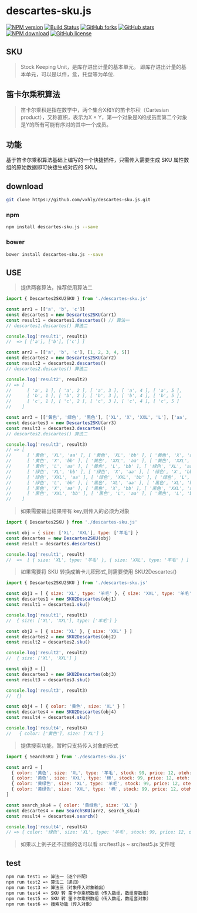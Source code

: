 # descartes-sku.js

[![NPM version](https://img.shields.io/npm/v/descartes-sku.js.svg?style=flat-square)](https://www.npmjs.com/package/descartes-sku.js) [![Build Status](https://travis-ci.org/vxhly/descartes-sku.js.svg?branch=master)](https://travis-ci.org/vxhly/descartes-sku.js) [![GitHub forks](https://img.shields.io/github/forks/vxhly/descartes-sku.js.svg)](https://github.com/vxhly/descartes-sku.js/network) [![GitHub stars](https://img.shields.io/github/stars/vxhly/descartes-sku.js.svg)](https://github.com/vxhly/descartes-sku.js/stargazers) [![NPM download](https://img.shields.io/npm/dm/descartes-sku.js.svg?style=flat-square)](https://npmjs.org/package/descartes-sku.js) [![GitHub license](https://img.shields.io/github/license/vxhly/descartes-sku.js.svg)](https://github.com/vxhly/descartes-sku.js/blob/master/LICENSE)

## SKU

> Stock Keeping Unit，是库存进出计量的基本单元。 即库存进出计量的基本单元，可以是以件，盒，托盘等为单位.

## 笛卡尔乘积算法

> 笛卡尔乘积是指在数学中，两个集合X和Y的笛卡尓积（Cartesian product），又称直积，表示为X × Y，第一个对象是X的成员而第二个对象是Y的所有可能有序对的其中一个成员。

## 功能

基于笛卡尔乘积算法基础上编写的一个快捷插件，只需传入需要生成 SKU 属性数组的原始数据即可快捷生成对应的 SKU。 

## download

```bash
git clone https://github.com/vxhly/descartes-sku.js.git
```

### npm

```bash
npm install descartes-sku.js --save
```

### bower

```bash
bower install descartes-sku.js --save
```

## USE

> 提供两套算法，推荐使用算法二

```javascript
import { Descartes2SKU2SKU } from './descartes-sku.js'

const arr1 = [['a', 'b', 'c']]
const descartes1 = new Descartes2SKU(arr1)
const result1 = descartes1.descartes() // 算法一
// descartes1.descartes() 算法二

console.log('result1', result1)
//  => [ ['a'], ['b'], ['c'] ]

const arr2 = [['a', 'b', 'c'], [1, 2, 3, 4, 5]]
const descartes2 = new Descartes2SKU(arr2)
const result2 = descartes2.descartes()
// descartes2.descartes() 算法二

console.log('result2', result2)
// => [ 
//      [ 'a', 1 ], [ 'a', 2 ], [ 'a', 3 ], [ 'a', 4 ], [ 'a', 5 ],
//      [ 'b', 1 ], [ 'b', 2 ], [ 'b', 3 ], [ 'b', 4 ], [ 'b', 5 ],
//      [ 'c', 1 ], [ 'c', 2 ], [ 'c', 3 ], [ 'c', 4 ], [ 'c', 5 ] 
//    ]   

const arr3 = [['黄色', '绿色', '黑色'], ['XL', 'X', 'XXL', 'L'], ['aa', 'bb']]
const descartes3 = new Descartes2SKU(arr3)
const result3 = descartes3.descartes()
// descartes2.descartes() 算法二

console.log('result3', result3)
// => [ 
//      [ '黄色', 'XL', 'aa' ], [ '黄色', 'XL', 'bb' ], [ '黄色', 'X', 'aa' ],
//      [ '黄色', 'X', 'bb' ], [ '黄色', 'XXL', 'aa' ], [ '黄色', 'XXL', 'bb' ],
//      [ '黄色', 'L', 'aa' ], [ '黄色', 'L', 'bb' ], [ '绿色', 'XL', 'aa' ],
//      [ '绿色', 'XL', 'bb' ], [ '绿色', 'X', 'aa' ], [ '绿色', 'X', 'bb' ],
//      [ '绿色', 'XXL', 'aa' ], [ '绿色', 'XXL', 'bb' ], [ '绿色', 'L', 'aa' ],
//      [ '绿色', 'L', 'bb' ], [ '黑色', 'XL', 'aa' ], [ '黑色', 'XL', 'bb' ],
//      [ '黑色', 'X', 'aa' ], [ '黑色', 'X', 'bb' ], [ '黑色', 'XXL', 'aa' ],
//      [ '黑色', 'XXL', 'bb' ], [ '黑色', 'L', 'aa' ], [ '黑色', 'L', 'bb' ] 
//    ]
```

> 如果需要输出结果带有 key,则传入的必须为对象

```javascript
import { Descartes2SKU } from './descartes-sku.js'

const obj = { size: ['XL', 'XXL'], type: ['羊毛'] }
const descartes = new Descartes2SKU(obj)
const result = descartes.descartes()

console.log('result1', result)
//  =>  [ { size: 'XL', type: '羊毛' }, { size: 'XXL', type: '羊毛' } ]
```

> 如果需要将 SKU 转换成笛卡儿积形式,则需要使用 SKU2Descartes()

```javascript
import { Descartes2SKU2SKU } from './descartes-sku.js'

const obj1 = [ { size: 'XL', type: '羊毛' }, { size: 'XXL', type: '羊毛' } ]
const descartes1 = new SKU2Descartes(obj1)
const result1 = descartes1.sku()

console.log('result1', result1)
//  { size: ['XL', 'XXL'], type: ['羊毛'] }

const obj2 = [ { size: 'XL' }, { size: 'XXL' } ]
const descartes2 = new SKU2Descartes(obj2)
const result2 = descartes2.sku()

console.log('result2', result2)
//  { size: ['XL', 'XXL'] }

const obj3 = []
const descartes3 = new SKU2Descartes(obj3)
const result3 = descartes3.sku()

console.log('result3', result3)
//  {}

const obj4 = [ { color: '黄色', size: 'XL' } ]
const descartes4 = new SKU2Descartes(obj4)
const result4 = descartes4.sku()

console.log('result4', result4)
//   { color: ['黄色'], size: ['XL'] }
```

> 提供搜索功能，暂时只支持传入对象的形式

```javascript
import { SearchSKU } from './descartes-sku.js'

const arr2 = [
  { color: '黄色', size: 'XL', type: '羊毛', stock: 99, price: 12, oteh: '测试', test: 'test1' },
  { color: '黄色', size: 'XXL', type: '棉', stock: 99, price: 12, oteh: '测试', test: 'test2' },
  { color: '黄绿色', size: 'XL', type: '羊毛', stock: 99, price: 12, oteh: '测试', test: 'test1' },
  { color: '黄绿色', size: 'XXL', type: '棉', stock: 99, price: 12, oteh: '测试', test: 'test2' }
]

const search_sku4 = { color: '黄绿色', size: 'XL' }
const descartes4 = new SearchSKU(arr2, search_sku4)
const result4 = descartes4.search()

console.log('result4', result4)
// => { color: '绿色', size: 'XL', type: '羊毛', stock: 99, price: 12, oteh: '测试', test: 'test1' }
```

> 如果以上例子还不过瘾的话可以看 src/test1.js ~ src/test5.js 文件哦

## test

```bash
npm run test1 => 算法一（逐个匹配）
npm run test2 => 算法二（递归）
npm run test3 => 算法三（对象传入对象输出）
npm run test4 => SKU 转 笛卡尔乘积数组（传入数组，数组套数组）
npm run test5 => SKU 转 笛卡尔乘积数组（传入数组，数组套对象）
npm run test6 => 搜索功能（传入对象）
```
